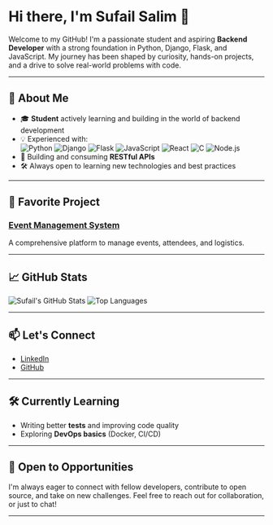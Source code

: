 # Hi there, I'm Sufail Salim 👋

Welcome to my GitHub! I'm a passionate student and aspiring **Backend Developer** with a strong foundation in Python, Django, Flask, and JavaScript. My journey has been shaped by curiosity, hands-on projects, and a drive to solve real-world problems with code.

---

## 🚀 About Me

- 🎓 **Student** actively learning and building in the world of backend development
- 💡 Experienced with:  
  ![Python](https://img.shields.io/badge/Python-3670A0?style=for-the-badge&logo=python&logoColor=ffdd54)
  ![Django](https://img.shields.io/badge/Django-092E20?style=for-the-badge&logo=django&logoColor=white)
  ![Flask](https://img.shields.io/badge/Flask-000?style=for-the-badge&logo=flask&logoColor=white)
  ![JavaScript](https://img.shields.io/badge/JavaScript-F7DF1E?style=for-the-badge&logo=javascript&logoColor=black)
  ![React](https://img.shields.io/badge/React-20232A?style=for-the-badge&logo=react&logoColor=61DAFB)
  ![C](https://img.shields.io/badge/C-00599C?style=for-the-badge&logo=c&logoColor=white)
  ![Node.js](https://img.shields.io/badge/Node.js-339933?style=for-the-badge&logo=nodedotjs&logoColor=white)
- 🔌 Building and consuming **RESTful APIs**
- 🛠️ Always open to learning new technologies and best practices

---

## 🌟 Favorite Project

### [Event Management System](https://github.com/Sufail07/Event-Management-System)
A comprehensive platform to manage events, attendees, and logistics.

---

## 📈 GitHub Stats

![Sufail's GitHub Stats](https://github-readme-stats.vercel.app/api?username=Sufail07&show_icons=true&theme=radical)
![Top Languages](https://github-readme-stats.vercel.app/api/top-langs/?username=Sufail07&layout=compact&theme=radical)

---

## 📫 Let's Connect

- [LinkedIn](https://www.linkedin.com/in/sufail-salim-3038b624a/)
- [GitHub](https://github.com/Sufail07)

---

## 🛠️ Currently Learning

- Writing better **tests** and improving code quality
- Exploring **DevOps basics** (Docker, CI/CD)

---

## 🤝 Open to Opportunities

I'm always eager to connect with fellow developers, contribute to open source, and take on new challenges. Feel free to reach out for collaboration, or just to chat!

---

